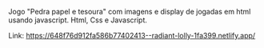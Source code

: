Jogo "Pedra papel e tesoura" com imagens e display de jogadas em html usando javascript. 
Html, Css e Javascript.

Link: https://648f76d912fa586b77402413--radiant-lolly-1fa399.netlify.app/
